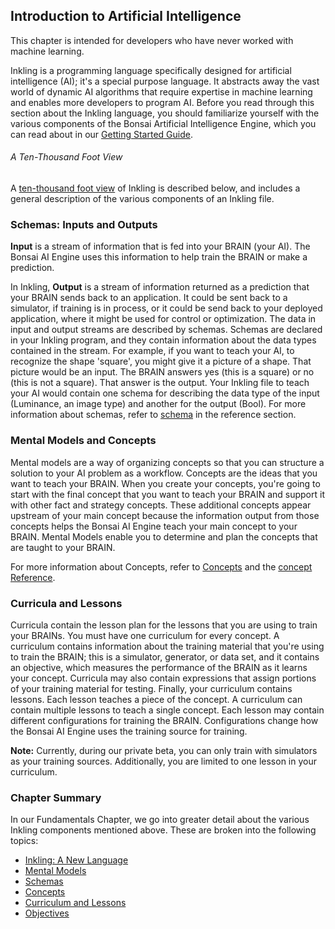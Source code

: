 ## Introduction to Artificial Intelligence

This chapter is intended for developers who have never worked with machine learning.

Inkling is a programming language specifically designed for artificial intelligence (AI); it's a special purpose language. It abstracts away the vast world of dynamic AI algorithms that require expertise in machine learning and enables more developers to program AI. Before you read through this section about the Inkling language, you should familiarize yourself with the various components of the Bonsai Artificial Intelligence Engine, which you can read about in our [Getting Started Guide][5].

###### A Ten-Thousand Foot View

A [ten-thousand foot view][1] of Inkling is described below, and includes a general description of the various components of an Inkling file.

### Schemas: Inputs and Outputs

**Input** is a stream of information that is fed into your BRAIN (your AI). The Bonsai AI Engine uses this information to help train the BRAIN or make a prediction.

In Inkling, **Output** is a stream of information returned as a prediction that your BRAIN sends back to an application. It could be sent back to a simulator, if training is in process, or it could be send back to your deployed application, where it might be used for control or optimization. The data in input and output streams are described by schemas. Schemas are declared in your Inkling program, and they contain information about the data types contained in the stream. For example, if you want to teach your AI,  to recognize the shape 'square', you might give it a picture of a shape. That picture would be an input. The BRAIN answers yes (this is a square) or no (this is not a square). That answer is the output. Your Inkling file to teach your AI would contain one schema for describing the data type of the input (Luminance, an image type) and another for the output (Bool). For more information about schemas, refer to [schema][2] in the reference section.

### Mental Models and Concepts

Mental models are a way of organizing concepts so that you can structure a solution to your AI problem as a workflow. Concepts are the ideas that you want to teach your BRAIN. When you create your concepts, you're going to start with the final concept that you want to teach your BRAIN and support it with other fact and strategy concepts. These additional concepts appear upstream of your main concept because the information output from those concepts helps the Bonsai AI Engine teach your main concept to your BRAIN. Mental Models enable you to determine and plan the concepts that are taught to your BRAIN.

For more information about Concepts, refer to [Concepts][3] and the [concept Reference][4].

### Curricula and Lessons

Curricula contain the lesson plan for the lessons that you are using to train your BRAINs. You must have one curriculum for every concept. A curriculum contains information about the training material that you're using to train the BRAIN; this is a simulator, generator, or data set, and it contains an objective, which measures the performance of the BRAIN as it learns your concept. Curricula may also contain expressions that assign portions of your training material for testing. Finally, your curriculum contains lessons. Each lesson teaches a piece of the concept. A curriculum can contain multiple lessons to teach a single concept.  Each lesson may contain different configurations for training the BRAIN. Configurations change how the Bonsai AI Engine uses the training source for training.

**Note:** Currently, during our private beta, you can only train with simulators as your training sources. Additionally, you are limited to one lesson in your curriculum.

### Chapter Summary

In our Fundamentals Chapter, we go into greater detail about the various Inkling components mentioned above. These are broken into the following topics:

* [Inkling: A New Language][6]
* [Mental Models][7]
* [Schemas][8]
* [Concepts][9]
* [Curriculum and Lessons][10]
* [Objectives][11]

[1]: http://dictionary.cambridge.org/us/dictionary/english/10000-foot-view
[2]: #schemas
[3]: #concepts
[4]: ./reference.html#concept-reference
[5]: ./getting-started.html
[6]: #inkling-a-new-language
[7]: #mental-models
[8]: #schemas
[9]: #concepts
[10]: #curricula-and-lessons
[11]: #objectives
